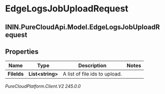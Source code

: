 # EdgeLogsJobUploadRequest

## ININ.PureCloudApi.Model.EdgeLogsJobUploadRequest

## Properties

|Name | Type | Description | Notes|
|------------ | ------------- | ------------- | -------------|
| **FileIds** | **List&lt;string&gt;** | A list of file ids to upload. | |



_PureCloudPlatform.Client.V2 245.0.0_
